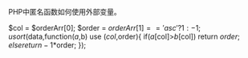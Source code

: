 
PHP中匿名函数如何使用外部变量。  

$col = $orderArr[0];
$order = $orderArr[1]=='asc'?1:-1;
usort($data,function($a,$b) use ($col,$order){
    if($a[$col]>$b[$col])
        return $order;
    else
        return -1*$order;
});
